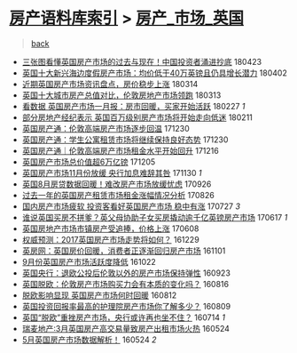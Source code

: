 [房产语料库索引](../../README.md)  > [房产_市场_英国](房产_市场_英国.md)
====
> [back](../README.md)

- [三张图看懂英国房产市场的过去与现在！中国投资者涌进抄底](http://jkwz.applinzi.com/ittc/7095237961358771211.html#%E4%B8%89%E5%BC%A0%E5%9B%BE%E7%9C%8B%E6%87%82%E8%8B%B1%E5%9B%BD%E6%88%BF%E4%BA%A7%E5%B8%82%E5%9C%BA%E7%9A%84%E8%BF%87%E5%8E%BB%E4%B8%8E%E7%8E%B0%E5%9C%A8%EF%BC%81%E4%B8%AD%E5%9B%BD%E6%8A%95%E8%B5%84%E8%80%85%E6%B6%8C%E8%BF%9B%E6%8A%84%E5%BA%95) 180423  
- [英国十大新兴海边度假房产市场：均价低于40万英镑且仍具增长潜力](http://jkwz.applinzi.com/ittc/7087446368954352647.html#%E8%8B%B1%E5%9B%BD%E5%8D%81%E5%A4%A7%E6%96%B0%E5%85%B4%E6%B5%B7%E8%BE%B9%E5%BA%A6%E5%81%87%E6%88%BF%E4%BA%A7%E5%B8%82%E5%9C%BA%EF%BC%9A%E5%9D%87%E4%BB%B7%E4%BD%8E%E4%BA%8E40%E4%B8%87%E8%8B%B1%E9%95%91%E4%B8%94%E4%BB%8D%E5%85%B7%E5%A2%9E%E9%95%BF%E6%BD%9C%E5%8A%9B) 180402  
- [近期英国房产市场资讯盘点，房价稳步上涨](http://jkwz.applinzi.com/ittc/7080377962597975046.html#%E8%BF%91%E6%9C%9F%E8%8B%B1%E5%9B%BD%E6%88%BF%E4%BA%A7%E5%B8%82%E5%9C%BA%E8%B5%84%E8%AE%AF%E7%9B%98%E7%82%B9%EF%BC%8C%E6%88%BF%E4%BB%B7%E7%A8%B3%E6%AD%A5%E4%B8%8A%E6%B6%A8) 180314  
- [英国十大城市房产总值对比，伦敦房地产市场领跑](http://jkwz.applinzi.com/ittc/7079899524191749127.html#%E8%8B%B1%E5%9B%BD%E5%8D%81%E5%A4%A7%E5%9F%8E%E5%B8%82%E6%88%BF%E4%BA%A7%E6%80%BB%E5%80%BC%E5%AF%B9%E6%AF%94%EF%BC%8C%E4%BC%A6%E6%95%A6%E6%88%BF%E5%9C%B0%E4%BA%A7%E5%B8%82%E5%9C%BA%E9%A2%86%E8%B7%91) 180313  
- [看数据 英国房产市场一月报：房市回暖，买家开始活跃](http://jkwz.applinzi.com/ittc/7074711110718850065.html#%E7%9C%8B%E6%95%B0%E6%8D%AE+%E8%8B%B1%E5%9B%BD%E6%88%BF%E4%BA%A7%E5%B8%82%E5%9C%BA%E4%B8%80%E6%9C%88%E6%8A%A5%EF%BC%9A%E6%88%BF%E5%B8%82%E5%9B%9E%E6%9A%96%EF%BC%8C%E4%B9%B0%E5%AE%B6%E5%BC%80%E5%A7%8B%E6%B4%BB%E8%B7%83) 180227 *1* 
- [部分房地产经纪表示 英国百万级别房产市场将开始走向低迷](http://jkwz.applinzi.com/ittc/7068550657336673287.html#%E9%83%A8%E5%88%86%E6%88%BF%E5%9C%B0%E4%BA%A7%E7%BB%8F%E7%BA%AA%E8%A1%A8%E7%A4%BA+%E8%8B%B1%E5%9B%BD%E7%99%BE%E4%B8%87%E7%BA%A7%E5%88%AB%E6%88%BF%E4%BA%A7%E5%B8%82%E5%9C%BA%E5%B0%86%E5%BC%80%E5%A7%8B%E8%B5%B0%E5%90%91%E4%BD%8E%E8%BF%B7) 180211  
- [英国房产通：伦敦高端房产市场逐步回温](http://jkwz.applinzi.com/ittc/7052916514317927440.html#%E8%8B%B1%E5%9B%BD%E6%88%BF%E4%BA%A7%E9%80%9A%EF%BC%9A%E4%BC%A6%E6%95%A6%E9%AB%98%E7%AB%AF%E6%88%BF%E4%BA%A7%E5%B8%82%E5%9C%BA%E9%80%90%E6%AD%A5%E5%9B%9E%E6%B8%A9) 171230  
- [英国房产通：学生公寓租赁市场将继续保持良好态势](http://jkwz.applinzi.com/ittc/7052915684114170897.html#%E8%8B%B1%E5%9B%BD%E6%88%BF%E4%BA%A7%E9%80%9A%EF%BC%9A%E5%AD%A6%E7%94%9F%E5%85%AC%E5%AF%93%E7%A7%9F%E8%B5%81%E5%B8%82%E5%9C%BA%E5%B0%86%E7%BB%A7%E7%BB%AD%E4%BF%9D%E6%8C%81%E8%89%AF%E5%A5%BD%E6%80%81%E5%8A%BF) 171230  
- [英国房产通｜伦敦高端房产市场租金水平开始回升](http://jkwz.applinzi.com/ittc/7047773334765306897.html#%E8%8B%B1%E5%9B%BD%E6%88%BF%E4%BA%A7%E9%80%9A%EF%BD%9C%E4%BC%A6%E6%95%A6%E9%AB%98%E7%AB%AF%E6%88%BF%E4%BA%A7%E5%B8%82%E5%9C%BA%E7%A7%9F%E9%87%91%E6%B0%B4%E5%B9%B3%E5%BC%80%E5%A7%8B%E5%9B%9E%E5%8D%87) 171216  
- [英国房产市场总价值超6万亿镑](http://jkwz.applinzi.com/ittc/7043692410184401937.html#%E8%8B%B1%E5%9B%BD%E6%88%BF%E4%BA%A7%E5%B8%82%E5%9C%BA%E6%80%BB%E4%BB%B7%E5%80%BC%E8%B6%856%E4%B8%87%E4%BA%BF%E9%95%91) 171205  
- [英国房产市场11月份放缓 央行加息难辞其咎](http://jkwz.applinzi.com/ittc/7041881572838474769.html#%E8%8B%B1%E5%9B%BD%E6%88%BF%E4%BA%A7%E5%B8%82%E5%9C%BA11%E6%9C%88%E4%BB%BD%E6%94%BE%E7%BC%93+%E5%A4%AE%E8%A1%8C%E5%8A%A0%E6%81%AF%E9%9A%BE%E8%BE%9E%E5%85%B6%E5%92%8E) 171130 *1* 
- [英国8月房贷数据回暖！难改房产市场放缓忧虑](http://jkwz.applinzi.com/ittc/7017714978176631824.html#%E8%8B%B1%E5%9B%BD8%E6%9C%88%E6%88%BF%E8%B4%B7%E6%95%B0%E6%8D%AE%E5%9B%9E%E6%9A%96%EF%BC%81%E9%9A%BE%E6%94%B9%E6%88%BF%E4%BA%A7%E5%B8%82%E5%9C%BA%E6%94%BE%E7%BC%93%E5%BF%A7%E8%99%91) 170926  
- [过去一年的英国房产租赁市场租金涨幅情况分析](http://jkwz.applinzi.com/ittc/7006052443115488273.html#%E8%BF%87%E5%8E%BB%E4%B8%80%E5%B9%B4%E7%9A%84%E8%8B%B1%E5%9B%BD%E6%88%BF%E4%BA%A7%E7%A7%9F%E8%B5%81%E5%B8%82%E5%9C%BA%E7%A7%9F%E9%87%91%E6%B6%A8%E5%B9%85%E6%83%85%E5%86%B5%E5%88%86%E6%9E%90) 170826  
- [国内房产市场疲软 投资客看好英国房产市场 稳中有涨](http://jkwz.applinzi.com/ittc/6994884562105402384.html#%E5%9B%BD%E5%86%85%E6%88%BF%E4%BA%A7%E5%B8%82%E5%9C%BA%E7%96%B2%E8%BD%AF+%E6%8A%95%E8%B5%84%E5%AE%A2%E7%9C%8B%E5%A5%BD%E8%8B%B1%E5%9B%BD%E6%88%BF%E4%BA%A7%E5%B8%82%E5%9C%BA+%E7%A8%B3%E4%B8%AD%E6%9C%89%E6%B6%A8) 170727 *3* 
- [谁说英国买房不拼爹？英父母协助子女买房撬动逾千亿英镑房产市场](http://jkwz.applinzi.com/ittc/6980098060934710277.html#%E8%B0%81%E8%AF%B4%E8%8B%B1%E5%9B%BD%E4%B9%B0%E6%88%BF%E4%B8%8D%E6%8B%BC%E7%88%B9%EF%BC%9F%E8%8B%B1%E7%88%B6%E6%AF%8D%E5%8D%8F%E5%8A%A9%E5%AD%90%E5%A5%B3%E4%B9%B0%E6%88%BF%E6%92%AC%E5%8A%A8%E9%80%BE%E5%8D%83%E4%BA%BF%E8%8B%B1%E9%95%91%E6%88%BF%E4%BA%A7%E5%B8%82%E5%9C%BA) 170617 *1* 
- [英国房地产市场市镇房产受追捧，价格上涨](http://jkwz.applinzi.com/ittc/6976750747986166788.html#%E8%8B%B1%E5%9B%BD%E6%88%BF%E5%9C%B0%E4%BA%A7%E5%B8%82%E5%9C%BA%E5%B8%82%E9%95%87%E6%88%BF%E4%BA%A7%E5%8F%97%E8%BF%BD%E6%8D%A7%EF%BC%8C%E4%BB%B7%E6%A0%BC%E4%B8%8A%E6%B6%A8) 170608  
- [权威预测：2017英国房产市场走势将如何？](http://jkwz.applinzi.com/ittc/6917046979795616773.html#%E6%9D%83%E5%A8%81%E9%A2%84%E6%B5%8B%EF%BC%9A2017%E8%8B%B1%E5%9B%BD%E6%88%BF%E4%BA%A7%E5%B8%82%E5%9C%BA%E8%B5%B0%E5%8A%BF%E5%B0%86%E5%A6%82%E4%BD%95%EF%BC%9F) 161229  
- [英房网：英国房价回暖，消费者正逐渐回归房产市场](http://jkwz.applinzi.com/ittc/6895467285669479429.html#%E8%8B%B1%E6%88%BF%E7%BD%91%EF%BC%9A%E8%8B%B1%E5%9B%BD%E6%88%BF%E4%BB%B7%E5%9B%9E%E6%9A%96%EF%BC%8C%E6%B6%88%E8%B4%B9%E8%80%85%E6%AD%A3%E9%80%90%E6%B8%90%E5%9B%9E%E5%BD%92%E6%88%BF%E4%BA%A7%E5%B8%82%E5%9C%BA) 161101  
- [9月份英国房产市场活跃度降低](http://jkwz.applinzi.com/ittc/6891600139344413701.html#9%E6%9C%88%E4%BB%BD%E8%8B%B1%E5%9B%BD%E6%88%BF%E4%BA%A7%E5%B8%82%E5%9C%BA%E6%B4%BB%E8%B7%83%E5%BA%A6%E9%99%8D%E4%BD%8E) 161022  
- [英国央行：退欧公投后伦敦以外的房产市场保持弹性](http://jkwz.applinzi.com/ittc/6880986928572269572.html#%E8%8B%B1%E5%9B%BD%E5%A4%AE%E8%A1%8C%EF%BC%9A%E9%80%80%E6%AC%A7%E5%85%AC%E6%8A%95%E5%90%8E%E4%BC%A6%E6%95%A6%E4%BB%A5%E5%A4%96%E7%9A%84%E6%88%BF%E4%BA%A7%E5%B8%82%E5%9C%BA%E4%BF%9D%E6%8C%81%E5%BC%B9%E6%80%A7) 160923  
- [英国脱欧：伦敦房产市场购买力会有本质的变化吗？](http://jkwz.applinzi.com/ittc/6866894755090400260.html#%E8%8B%B1%E5%9B%BD%E8%84%B1%E6%AC%A7%EF%BC%9A%E4%BC%A6%E6%95%A6%E6%88%BF%E4%BA%A7%E5%B8%82%E5%9C%BA%E8%B4%AD%E4%B9%B0%E5%8A%9B%E4%BC%9A%E6%9C%89%E6%9C%AC%E8%B4%A8%E7%9A%84%E5%8F%98%E5%8C%96%E5%90%97%EF%BC%9F) 160816  
- [脱欧影响显现 英国房产市场何时回暖](http://jkwz.applinzi.com/ittc/6865473835767432196.html#%E8%84%B1%E6%AC%A7%E5%BD%B1%E5%93%8D%E6%98%BE%E7%8E%B0+%E8%8B%B1%E5%9B%BD%E6%88%BF%E4%BA%A7%E5%B8%82%E5%9C%BA%E4%BD%95%E6%97%B6%E5%9B%9E%E6%9A%96) 160812  
- [英国投资回报率最高的护理院房产市场你了解多少？](http://jkwz.applinzi.com/ittc/6864347863479485445.html#%E8%8B%B1%E5%9B%BD%E6%8A%95%E8%B5%84%E5%9B%9E%E6%8A%A5%E7%8E%87%E6%9C%80%E9%AB%98%E7%9A%84%E6%8A%A4%E7%90%86%E9%99%A2%E6%88%BF%E4%BA%A7%E5%B8%82%E5%9C%BA%E4%BD%A0%E4%BA%86%E8%A7%A3%E5%A4%9A%E5%B0%91%EF%BC%9F) 160809  
- [英国“脱欧”重挫房产市场，央行或许再也坐不住？](http://jkwz.applinzi.com/ittc/6854662616672371716.html#%E8%8B%B1%E5%9B%BD%E2%80%9C%E8%84%B1%E6%AC%A7%E2%80%9D%E9%87%8D%E6%8C%AB%E6%88%BF%E4%BA%A7%E5%B8%82%E5%9C%BA%EF%BC%8C%E5%A4%AE%E8%A1%8C%E6%88%96%E8%AE%B8%E5%86%8D%E4%B9%9F%E5%9D%90%E4%B8%8D%E4%BD%8F%EF%BC%9F) 160714 *1* 
- [瑞麦地产:3月英国房产高交易量致房产出租市场火热](http://jkwz.applinzi.com/ittc/6835743978565403652.html#%E7%91%9E%E9%BA%A6%E5%9C%B0%E4%BA%A7%3A3%E6%9C%88%E8%8B%B1%E5%9B%BD%E6%88%BF%E4%BA%A7%E9%AB%98%E4%BA%A4%E6%98%93%E9%87%8F%E8%87%B4%E6%88%BF%E4%BA%A7%E5%87%BA%E7%A7%9F%E5%B8%82%E5%9C%BA%E7%81%AB%E7%83%AD) 160524  
- [5月英国房产市场数据解析！](http://jkwz.applinzi.com/ittc/6835722350884291588.html#5%E6%9C%88%E8%8B%B1%E5%9B%BD%E6%88%BF%E4%BA%A7%E5%B8%82%E5%9C%BA%E6%95%B0%E6%8D%AE%E8%A7%A3%E6%9E%90%EF%BC%81) 160524 *2* 
